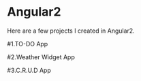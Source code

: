 # Angular2
Here are a few projects I created in Angular2.


#1.TO-DO App

#2.Weather Widget App

#3.C.R.U.D App
